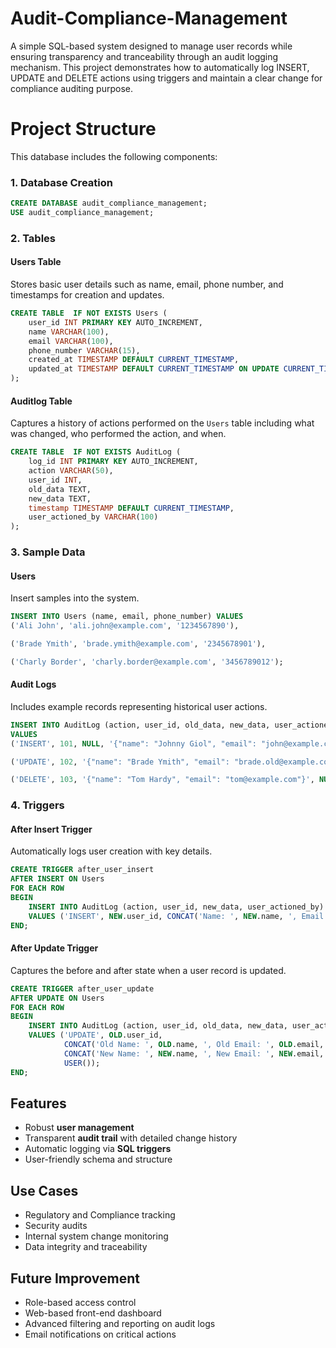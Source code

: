 # Audit-Compliance-Management
A simple SQL-based system designed to manage user records while ensuring transparency and tranceability through an audit logging mechanism. This project demonstrates how to automatically log INSERT, UPDATE and DELETE actions using triggers and maintain a clear change for compliance auditing purpose.

# Project Structure
This database includes the following components:

### 1. **Database Creation**
```sql
CREATE DATABASE audit_compliance_management;
USE audit_compliance_management;
```

### 2. **Tables**

#### Users Table
Stores basic user details such as name, email, phone number, and timestamps for creation and updates.
```sql
CREATE TABLE  IF NOT EXISTS Users (
    user_id INT PRIMARY KEY AUTO_INCREMENT,
    name VARCHAR(100),
    email VARCHAR(100),
    phone_number VARCHAR(15),
    created_at TIMESTAMP DEFAULT CURRENT_TIMESTAMP,
    updated_at TIMESTAMP DEFAULT CURRENT_TIMESTAMP ON UPDATE CURRENT_TIMESTAMP
);
```
#### Auditlog Table
Captures a history of actions performed on the `Users` table including what was changed, who performed the action, and when.
```sql
CREATE TABLE  IF NOT EXISTS AuditLog (
    log_id INT PRIMARY KEY AUTO_INCREMENT,
    action VARCHAR(50),           
    user_id INT,                  
    old_data TEXT,                
    new_data TEXT,                
    timestamp TIMESTAMP DEFAULT CURRENT_TIMESTAMP,  
    user_actioned_by VARCHAR(100) 
);
```
### 3. **Sample Data**

#### Users
Insert samples into the system.
```sql
INSERT INTO Users (name, email, phone_number) VALUES
('Ali John', 'ali.john@example.com', '1234567890'),

('Brade Ymith', 'brade.ymith@example.com', '2345678901'),

('Charly Border', 'charly.border@example.com', '3456789012');
```

#### Audit Logs
Includes example records representing historical user actions.
```sql
INSERT INTO AuditLog (action, user_id, old_data, new_data, user_actioned_by)
VALUES 
('INSERT', 101, NULL, '{"name": "Johnny Giol", "email": "john@example.com"}', 'admin'),

('UPDATE', 102, '{"name": "Brade Ymith", "email": "brade.old@example.com"}', '{"name": "Brade Ymith", "email": "brade.new@example.com"}', 'editor'),

('DELETE', 103, '{"name": "Tom Hardy", "email": "tom@example.com"}', NULL, 'admin');
```

### 4. **Triggers**
#### After Insert Trigger
Automatically logs user creation with key details.
```sql
CREATE TRIGGER after_user_insert
AFTER INSERT ON Users
FOR EACH ROW
BEGIN
    INSERT INTO AuditLog (action, user_id, new_data, user_actioned_by)
    VALUES ('INSERT', NEW.user_id, CONCAT('Name: ', NEW.name, ', Email: ', NEW.email, ', Phone: ', NEW.phone_number), USER());
END;
```

#### After Update Trigger
Captures the before and after state when a user record is updated.
```sql
CREATE TRIGGER after_user_update
AFTER UPDATE ON Users
FOR EACH ROW
BEGIN
    INSERT INTO AuditLog (action, user_id, old_data, new_data, user_actioned_by)
    VALUES ('UPDATE', OLD.user_id,
            CONCAT('Old Name: ', OLD.name, ', Old Email: ', OLD.email, ', Old Phone: ', OLD.phone_number),
            CONCAT('New Name: ', NEW.name, ', New Email: ', NEW.email, ', New Phone: ', NEW.phone_number),
            USER());
END;
```

## Features
- Robust **user management**
- Transparent **audit trail** with detailed change history
- Automatic logging via **SQL triggers**
- User-friendly schema and structure

## Use Cases
- Regulatory and Compliance tracking
- Security audits
- Internal system change monitoring
- Data integrity and traceability

## Future Improvement
- Role-based access control
- Web-based front-end dashboard
- Advanced filtering and reporting on audit logs
- Email notifications on critical actions

